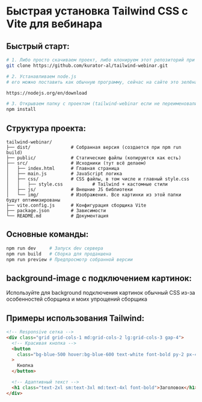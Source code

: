 # Быстрая установка Tailwind CSS с Vite для вебинара

## Быстрый старт:

```bash
# 1. Либо просто скачиваем проект, либо клонируем этот репозиторий при помощи команды
git clone https://github.com/kurator-al/tailwind-webinar.git

# 2. Устанавливаем node.js
# его можно поставить как обычную программу, сейчас на сайте это зелёная кнопка "Windows Installer", но может в будущем измениться. Процедура установки многоступенчатая, но в основном просто жмём "далее"

https://nodejs.org/en/download

# 3. Открываем папку с проектом (tailwind-webinar если не переименовали), открываем её в vs code и в терминале устанавливаем зависимости
npm install

```

## Структура проекта:

```
tailwind-webinar/
├── dist/               # Собранная версия (создается при npm run build)
├── public/             # Статические файлы (копируются как есть)
├── src/                # Исходники (тут всё делаем)
│   ├── index.html      # Главная страница
│   ├── main.js         # JavaScript логика
│   ├── css/            # CSS файлы, в том числе и главный style.css
│   │   ├── style.css           # Tailwind + кастомные стили
│   ├── js/             # Внешние JS библиотеки
│   └── img/            # Изображения. Все картинки из этой папки будут оптимизированы
├── vite.config.js      # Конфигурация сборщика Vite
├── package.json        # Зависимости
└── README.md           # Документация
```

## Основные команды:

```bash
npm run dev     # Запуск dev сервера
npm run build   # Сборка для продакшена
npm run preview # Предпросмотр собранной версии
```

## background-image с подключением картинок:

Используйте для background подключения картинок обычный CSS из-за особенностей сборщика и моих упрощений сборщика

## Примеры использования Tailwind:

```html
<!-- Responsive сетка -->
<div class="grid grid-cols-1 md:grid-cols-2 lg:grid-cols-3 gap-4">
  <!-- Красивая кнопка -->
  <button
    class="bg-blue-500 hover:bg-blue-600 text-white font-bold py-2 px-4 rounded transition duration-300"
  >
    Кнопка
  </button>

  <!-- Адаптивный текст -->
  <h1 class="text-2xl sm:text-3xl md:text-4xl font-bold">Заголовок</h1>
</div>
```
